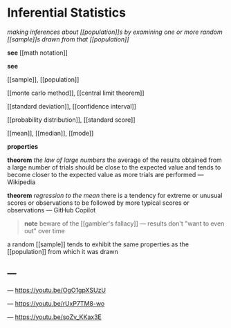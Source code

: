 # Inferential Statistics

_making inferences about [[population]]s by examining one or more random [[sample]]s drawn from that [[population]]_

**see** [[math notation]]

**see**

[[sample]], [[population]]

[[monte carlo method]], [[central limit theorem]]

[[standard deviation]], [[confidence interval]]

[[probability distribution]], [[standard score]]

[[mean]], [[median]], [[mode]]

**properties**

**theorem** _the law of large numbers_ the average of the results obtained from a large number of trials should be close to the expected value and tends to become closer to the expected value as more trials are performed &mdash; Wikipedia

**theorem** _regression to the mean_ there is a tendency for extreme or unusual scores or observations to be followed by more typical scores or observations &mdash; GitHub Copilot

> **note** beware of the [[gambler's fallacy]] &mdash; results don't "want to even out" over time

a random [[sample]] tends to exhibit the same properties as the [[population]] from which it was drawn

## &mdash;

&mdash; <https://youtu.be/OgO1gpXSUzU>

&mdash; <https://youtu.be/rUxP7TM8-wo>

&mdash; <https://youtu.be/soZv_KKax3E>
